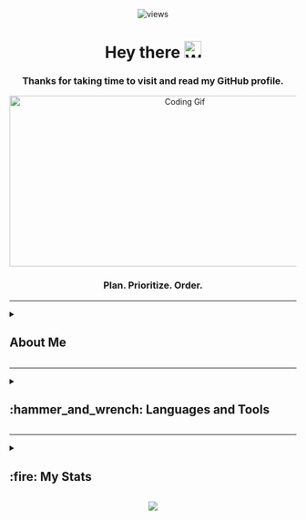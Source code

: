 <div align="center">
  <p align="center">
    <img src="https://komarev.com/ghpvc/?username=Olooce&label=Profile%20views&color=0e75b6&style=flat" alt="views" />
  </p> 

  # Hey there <img src="https://media.giphy.com/media/hvRJCLFzcasrR4ia7z/giphy.gif" width="30px" alt="Wave"/>

  ### Thanks for taking time to visit and read my GitHub profile.

  <img src="https://media.giphy.com/media/dWesBcTLavkZuG35MI/giphy.gif" width="600" height="300" alt="Coding Gif"/>

  ### **Plan. Prioritize. Order.**
</div>

---

<details>
  <summary><h2>About Me</h2></summary>
  <div align="left">
    <p>
      Junior Software Engineer with experience developing full-stack solutions for information systems from the ground up and creating seamless integrations. I primarily work with Java but also have experience with other major programming languages.
    </p>

    <ul>
      <li><strong>Backend:</strong> I design APIs, optimize database performance, and prioritize performance and data security.</li>
      <li><strong>Frontend:</strong> I build modern web applications with React, creating dynamic user interfaces with reusable components and efficient rendering. I do my mobile and desktop applications in Dart using the Flutter Framework. </li>
      <li><strong>Technical Writing:</strong> I transform technical concepts into user-friendly documentation, enhancing user experience and understanding.</li>
      <li><strong>Interests:</strong> Data Science, Cybersecurity, FinTech, Web, Mobile & Desktop Development, and Cloud Computing.</li>
      <li><strong>Collaboration:</strong> I'm open to collaborating on any project.</li>
      <li><strong>Connect with me:</strong> 
        <a href="https://www.linkedin.com/in/oloo-stephen/">
          <img src="https://img.shields.io/badge/LinkedIn-blue?style=for-the-badge&logo=linkedin&logoColor=white" alt="LinkedIn Badge"/>
        </a>
      </li>
      <li><strong>Location:</strong> Based in Kenya.</li>
    </ul>
  </div>
</details>

---

<details>
  <summary><h2>:hammer_and_wrench: Languages and Tools</h2></summary>
  <div align="center">
    <a href="#">
      <img src="https://skillicons.dev/icons?i=java,python,c,dart,flutter,react,vite,nodejs,mysql,postgres,spring,bash,linux,git,github,go&perline=8" alt="Skills Icons"/>
    </a>
  </div>
</details>

---

<details>
  <summary><h2>:fire: My Stats</h2></summary>
  <div align="center">
    
    <a href="https://next.ossinsight.io/widgets/official/compose-user-dashboard-stats?user_id=121952433" target="_blank" style="display: block">
      <picture>
        <source media="(prefers-color-scheme: dark)" srcset="https://next.ossinsight.io/widgets/official/compose-user-dashboard-stats/thumbnail.png?user_id=121952433&image_size=auto&color_scheme=dark" width="600">
        <img alt="Dashboard stats of @Olooce" src="https://next.ossinsight.io/widgets/official/compose-user-dashboard-stats/thumbnail.png?user_id=121952433&image_size=auto&color_scheme=light" width="600">
      </picture>
    </a>

    ### Contribution Stats

    <img src="https://streak-stats.demolab.com/?user=Olooce&theme=dark&background=000000" width="600" alt="GitHub Streak"/>

    ### Coding Time

    [![wakatime](https://wakatime.com/badge/user/6e3390ca-e2f0-47c3-887e-f33f6b969adb.svg)](https://wakatime.com/@6e3390ca-e2f0-47c3-887e-f33f6b969adb)

    <img src="https://github-readme-stats.vercel.app/api/wakatime?username=Olooce&layout=compact&theme=vision-friendly-dark" width="600" alt="Coding Time"/>
  </div>
</details>

<p align="center">
  <img src="https://capsule-render.vercel.app/api?type=waving&color=gradient&height=100&section=footer"/>
</p>
